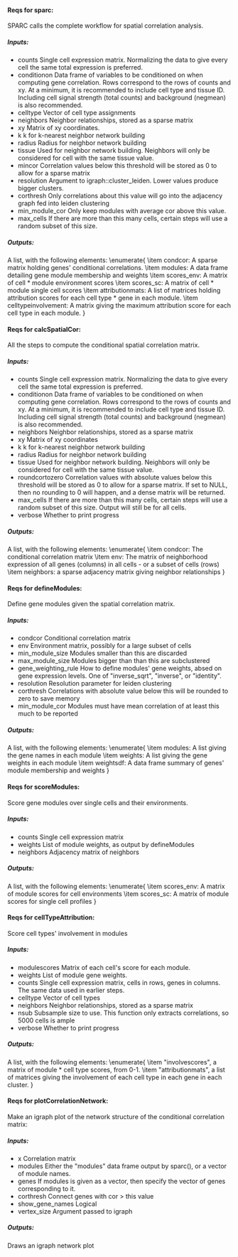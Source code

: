 



#### Reqs for sparc:
SPARC calls the complete workflow for spatial correlation analysis. 

##### Inputs:
- counts Single cell expression matrix. Normalizing the data to give every cell the same total expression is preferred.
- conditionon Data frame of variables to be conditioned on when computing gene correlation. Rows correspond to the rows of counts and xy. At a minimum, it is recommended to include cell type and tissue ID. Including cell signal strength (total counts) and background (negmean) is also recommended.
- celltype Vector of cell type assignments
- neighbors Neighbor relationships, stored as a sparse matrix
- xy Matrix of xy coordinates.
- k k for k-nearest neighbor network building
- radius Radius for neighbor network building
- tissue Used for neighbor network building. Neighbors will only be considered for cell with the same tissue value.
- mincor Correlation values below this threshold will be stored as 0 to allow for a sparse matrix
- resolution Argument to igraph::cluster_leiden. Lower values produce bigger clusters. 
- corthresh Only correlations about this value will go into the adjacency graph fed into leiden clustering
- min_module_cor Only keep modules with average cor above this value.
- max_cells If there are more than this many cells, certain steps will use a random subset of this size.


##### Outputs:
A list, with the following elements:
\enumerate{
  \item condcor: A sparse matrix holding genes' conditional correlations.
  \item modules: A data frame detailing gene module membership and weights
  \item scores_env: A matrix of cell * module environment scores
  \item scores_sc: A matrix of cell * module single cell scores
  \item attributionmats: A list of matrices holding attribution scores for each cell type * gene in each module.
  \item celltypeinvolvement: A matrix giving the maximum attribution score for each cell type in each module.
    }



#### Reqs for calcSpatialCor:
All the steps to compute the conditional spatial correlation matrix.

##### Inputs:
- counts Single cell expression matrix. Normalizing the data to give every cell the same total expression is preferred.
- conditionon Data frame of variables to be conditioned on when computing gene correlation. Rows correspond to the rows of counts and xy. At a minimum, it is recommended to include cell type and tissue ID. Including cell signal strength (total counts) and background (negmean) is also recommended.
- neighbors Neighbor relationships, stored as a sparse matrix
- xy Matrix of xy coordinates
- k k for k-nearest neighbor network building
- radius Radius for neighbor network building
- tissue Used for neighbor network building. Neighbors will only be considered for cell with the same tissue value.
- roundcortozero Correlation values with absolute values below this threshold will be stored as 0
  to allow for a sparse matrix. If set to NULL, then no rounding to 0 will happen, and a dense matrix will be returned.
- max_cells If there are more than this many cells, certain steps will use a random subset of this size. Output will still be for all cells.
- verbose Whether to print progress

##### Outputs:
A list, with the following elements:
\enumerate{
\item condcor: The conditional correlation matrix
\item env: The matrix of neighborhood expression of all genes (columns) in all cells - or a subset of cells (rows)
\item neighbors: a sparse adjacency matrix giving neighbor relationships
  }




#### Reqs for defineModules:
Define gene modules given the spatial correlation matrix.

##### Inputs:
- condcor Conditional correlation matrix
- env Environment matrix, possibly for a large subset of cells
- min_module_size Modules smaller than this are discarded
- max_module_size Modules bigger than than this are subclustered
- gene_weighting_rule How to define modules' gene weights, absed on gene expression levels. One of "inverse_sqrt", "inverse", or "identity".
- resolution Resolution parameter for leiden clustering
- corthresh Correlations with absolute value below this will be rounded to zero to save memory
- min_module_cor Modules must have mean correlation of at least this much to be reported


##### Outputs:
A list, with the following elements:
\enumerate{
\item modules: A list giving the gene names in each module
\item weights: A list giving the gene weights in each module
\item weightsdf: A data frame summary of genes' module membership and weights
  }
  
  
  
#### Reqs for scoreModules:
Score gene modules over single cells and their environments.

##### Inputs:
- counts Single cell expression matrix
- weights List of module weights, as output by defineModules
- neighbors Adjacency matrix of neighbors


##### Outputs:
A list, with the following elements:
\enumerate{
\item scores_env: A matrix of module scores for cell environments
\item scores_sc: A matrix of module scores for single cell profiles
  }
  
  
#### Reqs for cellTypeAttribution:
Score cell types' involvement in modules
##### Inputs:
- modulescores Matrix of each cell's score for each module.
- weights List of module gene weights.
- counts Single cell expression matrix, cells in rows, genes in columns. The same data used in earlier steps.
- celltype Vector of cell types
- neighbors Neighbor relationships, stored as a sparse matrix
- nsub Subsample size to use. This function only extracts correlations, so 5000 cells is ample
- verbose Whether to print progress


##### Outputs:

A list, with the following elements:
\enumerate{
\item "involvescores", a matrix of module * cell type scores, from 0-1.
\item "attributionmats", a list of matrices giving the involvement of each cell type in each gene in each cluster.
  }
  
  
  
#### Reqs for plotCorrelationNetwork:
Make an igraph plot of the network structure of the conditional correlation matrix:
##### Inputs:
- x Correlation matrix
- modules Either the "modules" data frame output by sparc(), or a vector of module names.
- genes If modules is given as a vector, then specify the vector of genes corresponding to it. 
- corthresh Connect genes with cor > this value
- show_gene_names Logical
- vertex_size Argument passed to igraph


##### Outputs:

Draws an igraph network plot
  
  